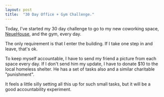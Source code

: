 ```yaml
---
layout: post
title:  "30 Day Office + Gym Challenge."
---
```


Today, I've started my 30 day challenge to go to my new coworking space, [NeueHouse](http://neuehouse.com), and the gym, every day.

The only requirement is that I enter the building. If I take one step in and leave, that's ok.

To keep myself accountable, I have to send my friend a picture from each space every day. If I don't send him my update, I have to donate $10 to the local homeless shelter. He has a set of tasks also and a similar charitable "punishment".

It feels a little silly setting all this up for such small tasks, but it will be a good accountability experiment.
